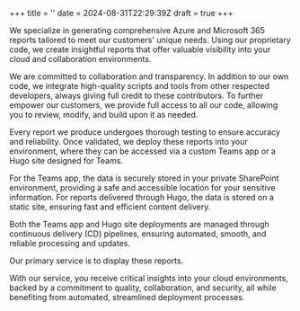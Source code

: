 +++
title = ''
date = 2024-08-31T22:29:39Z
draft = true
+++

We specialize in generating comprehensive Azure and Microsoft 365 reports tailored to meet our customers' unique needs. Using our proprietary code, we create insightful reports that offer valuable visibility into your cloud and collaboration environments.

We are committed to collaboration and transparency. In addition to our own code, we integrate high-quality scripts and tools from other respected developers, always giving full credit to these contributors. To further empower our customers, we provide full access to all our code, allowing you to review, modify, and build upon it as needed.

Every report we produce undergoes thorough testing to ensure accuracy and reliability. Once validated, we deploy these reports into your environment, where they can be accessed via a custom Teams app or a Hugo site designed for Teams.

For the Teams app, the data is securely stored in your private SharePoint environment, providing a safe and accessible location for your sensitive information. For reports delivered through Hugo, the data is stored on a static site, ensuring fast and efficient content delivery.

Both the Teams app and Hugo site deployments are managed through continuous delivery (CD) pipelines, ensuring automated, smooth, and reliable processing and updates.

Our primary service is to display these reports.

With our service, you receive critical insights into your cloud environments, backed by a commitment to quality, collaboration, and security, all while benefiting from automated, streamlined deployment processes.